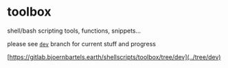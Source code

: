 # toolbox

shell/bash scripting tools, functions, snippets...


please see [`dev`](../tree/dev) branch for current stuff and progress

[https://gitlab.bjoernbartels.earth/shellscripts/toolbox/tree/dev](../tree/dev)